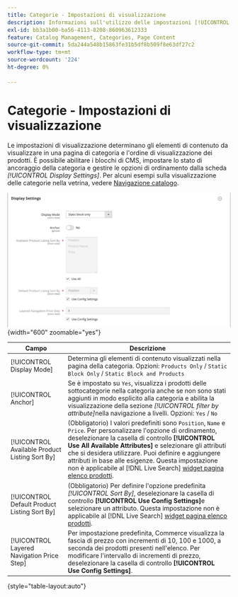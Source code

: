 ```yaml
---
title: Categorie - Impostazioni di visualizzazione
description: Informazioni sull'utilizzo delle impostazioni [!UICONTROL Display] per definire gli elementi di contenuto da visualizzare in una pagina categoria e l'ordine di visualizzazione dei prodotti.
exl-id: bb3a1b00-ba56-4113-8208-860963612333
feature: Catalog Management, Categories, Page Content
source-git-commit: 5da244a548b15863fe31b5df8b509f8e63df27c2
workflow-type: tm+mt
source-wordcount: '224'
ht-degree: 0%

---
```


# Categorie - Impostazioni di visualizzazione

Le impostazioni di visualizzazione determinano gli elementi di contenuto da visualizzare in una pagina di categoria e l&#39;ordine di visualizzazione dei prodotti. È possibile abilitare i blocchi di CMS, impostare lo stato di ancoraggio della categoria e gestire le opzioni di ordinamento dalla scheda _[!UICONTROL Display Settings]_. Per alcuni esempi sulla visualizzazione delle categorie nella vetrina, vedere [Navigazione catalogo](navigation.md).

![Impostazioni di visualizzazione per le categorie](./assets/category-display-settings.png){width="600" zoomable="yes"}

| Campo | Descrizione |
|--- |--- |
| [!UICONTROL Display Mode] | Determina gli elementi di contenuto visualizzati nella pagina della categoria. Opzioni: `Products Only` / `Static Block Only` / `Static Block and Products` |
| [!UICONTROL Anchor] | Se è impostato su `Yes`, visualizza i prodotti delle sottocategorie nella categoria anche se non sono stati aggiunti in modo esplicito alla categoria e abilita la visualizzazione della sezione _[!UICONTROL filter by attribute]_&#x200B;nella navigazione a livelli. Opzioni: `Yes` / `No` |
| [!UICONTROL Available Product Listing Sort By] | (Obbligatorio) I valori predefiniti sono `Position`, `Name` e `Price`. Per personalizzare l&#39;opzione di ordinamento, deselezionare la casella di controllo **[!UICONTROL Use All Available Attributes]** e selezionare gli attributi che si desidera utilizzare. Puoi definire e aggiungere attributi in base alle esigenze. Questa impostazione non è applicabile al [!DNL Live Search] [widget pagina elenco prodotti](https://experienceleague.adobe.com/en/docs/commerce/live-search/live-search-storefront/plp-styling). |
| [!UICONTROL Default Product Listing Sort By] | (Obbligatorio) Per definire l&#39;opzione predefinita _[!UICONTROL Sort By]_, deselezionare la casella di controllo **[!UICONTROL Use Config Settings]**&#x200B;e selezionare un attributo. Questa impostazione non è applicabile al [!DNL Live Search] [widget pagina elenco prodotti](https://experienceleague.adobe.com/en/docs/commerce/live-search/live-search-storefront/plp-styling). |
| [!UICONTROL Layered Navigation Price Step] | Per impostazione predefinita, Commerce visualizza la fascia di prezzo con incrementi di 10, 100 e 1000, a seconda dei prodotti presenti nell&#39;elenco. Per modificare l&#39;intervallo di incrementi di prezzo, deselezionare la casella di controllo **[!UICONTROL Use Config Settings]**. |

{style="table-layout:auto"}
